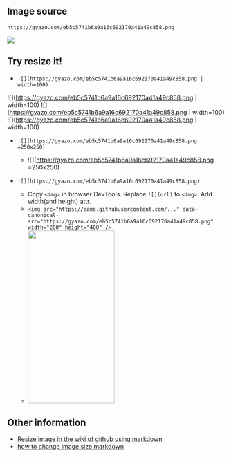 ## Image source

`https://gyazo.com/eb5c5741b6a9a16c692170a41a49c858.png`

![](https://gyazo.com/eb5c5741b6a9a16c692170a41a49c858.png)

## Try resize it!

- `![](https://gyazo.com/eb5c5741b6a9a16c692170a41a49c858.png | width=100)`

![](https://gyazo.com/eb5c5741b6a9a16c692170a41a49c858.png | width=100) ![](https://gyazo.com/eb5c5741b6a9a16c692170a41a49c858.png | width=100) ![](https://gyazo.com/eb5c5741b6a9a16c692170a41a49c858.png | width=100)

- `![](https://gyazo.com/eb5c5741b6a9a16c692170a41a49c858.png =250x250)`

  - ![](https://gyazo.com/eb5c5741b6a9a16c692170a41a49c858.png =250x250)

- `![](https://gyazo.com/eb5c5741b6a9a16c692170a41a49c858.png)`
  - Copy `<img>` in browser DevTools. Replace `![](url)` to `<img>`. Add width(and height) attr.
  - `<img src="https://camo.githubusercontent.com/..." data-canonical-src="https://gyazo.com/eb5c5741b6a9a16c692170a41a49c858.png" width="200" height="400" />`
  - <img src="https://camo.githubusercontent.com/331400aee821efda2e36ee9b3bc8bce93b975109/68747470733a2f2f6779617a6f2e636f6d2f65623563353734316236613961313663363932313730613431613439633835382e706e67" alt="" data-canonical-src="https://gyazo.com/eb5c5741b6a9a16c692170a41a49c858.png" width="200" height="400" />

## Other information

- [Resize image in the wiki of github using markdown](http://stackoverflow.com/questions/24383700/resize-image-in-the-wiki-of-github-using-markdown)
- [how to change image size markdown](http://stackoverflow.com/questions/14675913/how-to-change-image-size-markdown)
